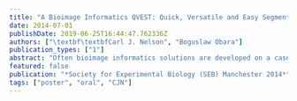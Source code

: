 ```yaml
---
title: "A Bioimage Informatics QVEST: Quick, Versatile and Easy Segmentation & Tracking System"
date: 2014-07-01
publishDate: 2019-06-25T16:44:47.762336Z
authors: ["\textbf\textbfCarl J. Nelson", "Boguslaw Obara"]
publication_types: ["1"]
abstract: "Often bioimage informatics solutions are developed on a case-by-case system and, once complete, little research goes in to developing the systems for a wide spread of applications. Here we demonstrate how a single image analysis technique can be used to segment objects in different 3D microscopy images including tracking through time series, segmenting complex shapes and segmenting multiple objects in a single image, including touching or clustered objects. We have used our speedy and robust deformable mesh system to segment a variety of different objects and track them through time series of images. We have designed a vector field-driven active mesh with a novel local termination method, using directional constraints for tracking and simple pre-processing steps for different scenarios. We feel this is the first step to developing a system that is Quick, Versatile, i.e. capable of dealing with many different scenarios with equal accuracy and precision and Easy to use for a range of bioimaging Segmentation and Tracking needs: this is our QVEST."
featured: false
publication: "*Society for Experimental Biology (SEB) Manchester 2014*"
tags: ["poster", "oral", "CJN"]
---
```


